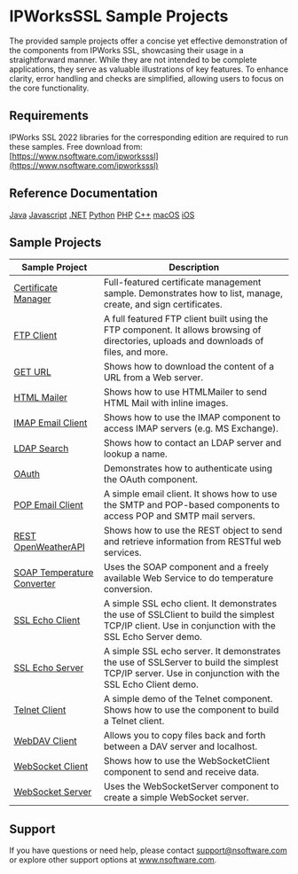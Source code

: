# IPWorksSSL Sample Projects
The provided sample projects offer a concise yet effective demonstration of the components from IPWorks SSL, showcasing their usage in a straightforward manner. While they are not intended to be complete applications, they serve as valuable illustrations of key features. To enhance clarity, error handling and checks are simplified, allowing users to focus on the core functionality.

## Requirements
IPWorks SSL 2022 libraries for the corresponding edition are required to run these samples.  Free download from: [https://www.nsoftware.com/ipworksssl](https://www.nsoftware.com/ipworksssl)

## Reference Documentation
[Java](https://cdn.nsoftware.com/help/ISH/java/)
[Javascript](https://cdn.nsoftware.com/help/ISH/js/)
[.NET](https://cdn.nsoftware.com/help/ISH/cs/)
[Python](https://cdn.nsoftware.com/help/ISH/py/)
[PHP](https://cdn.nsoftware.com/help/ISH/php/)
[C++](https://cdn.nsoftware.com/help/ISH/cpp/)
[macOS](https://cdn.nsoftware.com/help/ISH/mac/)
[iOS](https://cdn.nsoftware.com/help/ISH/mac/)

## Sample Projects
| Sample Project | Description |
| --- | --- |
| [Certificate Manager](./IPWorks%20SSL%20Samples/Certificate%20Manager) | Full-featured certificate management sample.  Demonstrates how to list, manage, create, and sign certificates. |
| [FTP Client](./IPWorks%20SSL%20Samples/FTP%20Client) | A full featured FTP client built using the FTP component.  It allows browsing of directories, uploads and downloads of files, and more. |
| [GET URL](./IPWorks%20SSL%20Samples/GET%20URL) | Shows how to download the content of a URL from a Web server. |
| [HTML Mailer](./IPWorks%20SSL%20Samples/HTML%20Mailer) | Shows how to use HTMLMailer to send HTML Mail with inline images. |
| [IMAP Email Client](./IPWorks%20SSL%20Samples/IMAP%20Email%20Client) | Shows how to use the IMAP component to access IMAP servers (e.g. MS Exchange). |
| [LDAP Search](./IPWorks%20SSL%20Samples/LDAP%20Search) | Shows how to contact an LDAP server and lookup a name. |
| [OAuth](./IPWorks%20SSL%20Samples/OAuth) | Demonstrates how to authenticate using the OAuth component. |
| [POP Email Client](./IPWorks%20SSL%20Samples/POP%20Email%20Client) | A simple email client. It shows how to use the SMTP and POP-based components to access POP and SMTP mail servers. |
| [REST OpenWeatherAPI](./IPWorks%20SSL%20Samples/REST%20OpenWeatherAPI) | Shows how to use the REST object to send and retrieve information from RESTful web services. |
| [SOAP Temperature Converter](./IPWorks%20SSL%20Samples/SOAP%20Temperature%20Converter) | Uses the SOAP component and a freely available Web Service to do temperature conversion. |
| [SSL Echo Client](./IPWorks%20SSL%20Samples/SSL%20Echo%20Client) | A simple SSL echo client.  It demonstrates the use of SSLClient to build the simplest TCP/IP client.  Use in conjunction with the SSL Echo Server demo. |
| [SSL Echo Server](./IPWorks%20SSL%20Samples/SSL%20Echo%20Server) | A simple SSL echo server.  It demonstrates the use of SSLServer to build the simplest TCP/IP server.  Use in conjunction with the SSL Echo Client demo. |
| [Telnet Client](./IPWorks%20SSL%20Samples/Telnet%20Client) | A simple demo of the Telnet component.  Shows how to use the component to build a Telnet client. |
| [WebDAV Client](./IPWorks%20SSL%20Samples/WebDAV%20Client) | Allows you to copy files back and forth between a DAV server and localhost. |
| [WebSocket Client](./IPWorks%20SSL%20Samples/WebSocket%20Client) | Shows how to use the WebSocketClient component to send and receive data. |
| [WebSocket Server](./IPWorks%20SSL%20Samples/WebSocket%20Server) | Uses the WebSocketServer component to create a simple WebSocket server. |

## Support
If you have questions or need help, please contact support@nsoftware.com or explore other support options 
at www.nsoftware.com.
